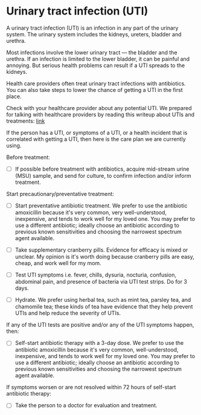 # Urinary tract infection (UTI)

A urinary tract infection (UTI) is an infection in any part of the urinary system. The urinary system includes the kidneys, ureters, bladder and urethra. 

Most infections involve the lower urinary tract — the bladder and the urethra. If an infection is limited to the lower bladder, it can be painful and annoying. But serious health problems can result if a UTI spreads to the kidneys.

Health care providers often treat urinary tract infections with antibiotics. You can also take steps to lower the chance of getting a UTI in the first place.

Check with your healthcare provider about any potential UTI. We prepared for talking with  healthcare providers by reading this writeup about UTIs and treatments: [link](https://westessexccg.nhs.uk/your-health/medicines-optimisation-and-pharmacy/clinical-guidelines-and-prescribing-formularies/05-infections/2514-antibiotic-prophylaxis-guidelines-for-recurrent-urinary-tract-infections-in-adults/file)

If the person has a UTI, or symptoms of a UTI, or a health incident that is correlated with getting a UTI, then here is the care plan we are currently using.

Before treatment:

- [ ] If possible before treatment with antibiotics, acquire mid-stream urine (MSU) sample, and send for culture, to confirm infection and/or inform treatment.

Start precautionary/preventative treatment:

- [ ] Start preventative antibiotic treatment. We prefer to use the antibiotic amoxicillin because it's very common, very well-understood, inexpensive, and tends to work well for my loved one. You may prefer to use a different antibiotic; ideally choose an antibiotic according to previous known sensitivities and choosing the narrowest spectrum agent available.


- [ ] Take supplementary cranberry pills. Evidence for efficacy is mixed or unclear. My  opinion is it's worth doing because cranberry pills are easy, cheap, and work well for my mom.

- [ ] Test UTI symptoms i.e. fever, chills, dysuria, nocturia, confusion, abdominal pain, and presence of bacteria via UTI test strips. Do for 3 days.

- [ ] Hydrate. We prefer using herbal tea, such as mint tea, parsley tea, and chamomile tea; these kinds of tea have evidence that they help prevent UTIs and help reduce the severity of UTIs.

If any of the UTI tests are positive and/or any of the UTI symptoms happen, then:

- [ ] Self-start antibiotic therapy with a 3-day dose. We prefer to use the antibiotic amoxicillin because it's very common, well-understood, inexpensive, and tends to work well for my loved one. You may prefer to use a different antibiotic; ideally choose an antibiotic according to previous known sensitivities and choosing the narrowest spectrum agent available.

If symptoms worsen or are not resolved within 72 hours of self-start antibiotic therapy:

- [ ] Take the person to a doctor for evaluation and treatment.
